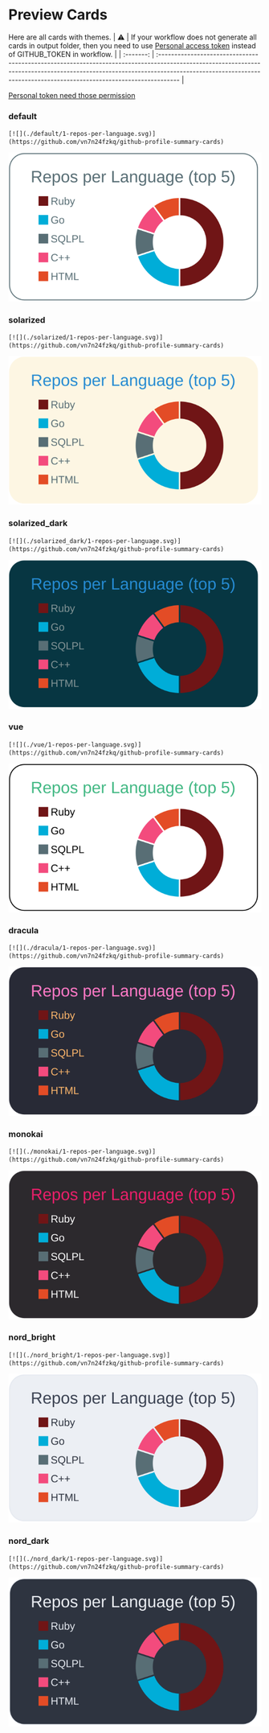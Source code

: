 
# Preview Cards

Here are all cards with themes.
| :warning: | If your workflow does not generate all cards in output folder, then you need to use [Personal access token](https://docs.github.com/en/actions/configuring-and-managing-workflows/creating-and-storing-encrypted-secrets) instead of GITHUB_TOKEN in workflow. |
| :-------: | :------------------------------------------------------------------------------------------------------------------------------------------------------------------------------------------------------------------------------------------------ |

[Personal token need those permission](https://github.com/vn7n24fzkq/github-profile-summary-cards/wiki/Personal-access-token-permissions)


### default


```
[![](./default/1-repos-per-language.svg)](https://github.com/vn7n24fzkq/github-profile-summary-cards)
```
![](./default/1-repos-per-language.svg)


### solarized


```
[![](./solarized/1-repos-per-language.svg)](https://github.com/vn7n24fzkq/github-profile-summary-cards)
```
![](./solarized/1-repos-per-language.svg)


### solarized_dark


```
[![](./solarized_dark/1-repos-per-language.svg)](https://github.com/vn7n24fzkq/github-profile-summary-cards)
```
![](./solarized_dark/1-repos-per-language.svg)


### vue


```
[![](./vue/1-repos-per-language.svg)](https://github.com/vn7n24fzkq/github-profile-summary-cards)
```
![](./vue/1-repos-per-language.svg)


### dracula


```
[![](./dracula/1-repos-per-language.svg)](https://github.com/vn7n24fzkq/github-profile-summary-cards)
```
![](./dracula/1-repos-per-language.svg)


### monokai


```
[![](./monokai/1-repos-per-language.svg)](https://github.com/vn7n24fzkq/github-profile-summary-cards)
```
![](./monokai/1-repos-per-language.svg)


### nord_bright


```
[![](./nord_bright/1-repos-per-language.svg)](https://github.com/vn7n24fzkq/github-profile-summary-cards)
```
![](./nord_bright/1-repos-per-language.svg)


### nord_dark


```
[![](./nord_dark/1-repos-per-language.svg)](https://github.com/vn7n24fzkq/github-profile-summary-cards)
```
![](./nord_dark/1-repos-per-language.svg)

